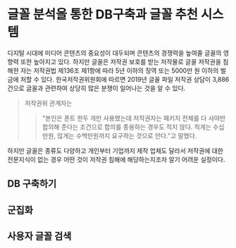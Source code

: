 # 글꼴 분석을 통한 DB구축과 글꼴 추천 시스템

디지털 시대에 미디어 콘텐츠의 중요성이 대두되며 콘텐츠의 경쟁력을 높여줄 글꼴의 영향력 또한 높아지고 있다. 하지만 글꼴은 저작권 보호를 받는 저작물로 글꼴 저작권을 침해한 자는 저작권법 제136조 제1항에 따라 5년 이하의 징역 또는 5000만 원 이하의 벌금에 처할 수 있다. 한국저작권위원회에 따르면 2019년 글꼴 파일 저작권 상담이 3,886건으로 글꼴과 관련하여 상당히 많은 분쟁이 일어나는 것을 알 수 있다.

> 저작권위 관계자는 
> >"본인은 폰트 한두 개만 사용했는데 저작권자는 패키지 전체를 다 사야만 합의해 준다는 조건으로 합의를 종용하는 경우도 적지 않다. 적게는 수십만원, 많게는 수백만원까지 요구하는 것으로 안다."고 말했다.

하지만 글꼴은 종류도 다양하고 개인부터 기업까지 제작 업체도 달라서 저작권에 대한 전문지식이 없는 경우 어떤 것이 저작권 침해에 해당하는지조차 알기 어려운 실정이다. 

## DB 구축하기

## 군집화

## 사용자 글꼴 검색

